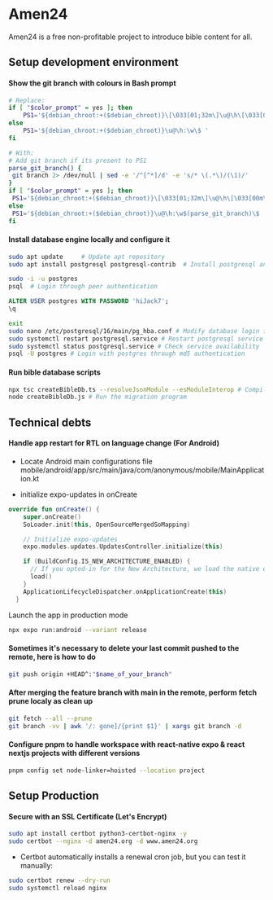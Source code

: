 # Amen24
Amen24 is a free non-profitable project to introduce bible content for all.

## Setup development environment

#### Show the git branch with colours in Bash prompt
``` bash
# Replace:
if [ "$color_prompt" = yes ]; then
    PS1='${debian_chroot:+($debian_chroot)}\[\033[01;32m\]\u@\h\[\033[00m\]:\[\033[01;34m\]\w\[\033[00m\]\$ '
else
    PS1='${debian_chroot:+($debian_chroot)}\u@\h:\w\$ '
fi

# With:
# Add git branch if its present to PS1
parse_git_branch() {
 git branch 2> /dev/null | sed -e '/^[^*]/d' -e 's/* \(.*\)/(\1)/'
}
if [ "$color_prompt" = yes ]; then
 PS1='${debian_chroot:+($debian_chroot)}\[\033[01;32m\]\u@\h\[\033[00m\]:\[\033[01;34m\]\w\[\033[01;31m\]$(parse_git_branch)\[\033[00m\]\$ '
else
 PS1='${debian_chroot:+($debian_chroot)}\u@\h:\w$(parse_git_branch)\$ '
fi
```

####  Install database engine locally and configure it
``` bash
sudo apt update     # Update apt repository
sudo apt install postgresql postgresql-contrib  # Install postgresql and some additional utilities

sudo -i -u postgres
psql  # Login through peer authentication
```

``` sql
ALTER USER postgres WITH PASSWORD 'hiJack7';
\q
```

``` bash
exit
sudo nano /etc/postgresql/16/main/pg_hba.conf # Modify database login from peer to md5
sudo systemctl restart postgresql.service # Restart postgresql service
sudo systemctl status postgresql.service # Check service availability
psql -U postgres # Login with postgres through md5 authentication
```

#### Run bible database scripts
```bash
npx tsc createBibleDb.ts --resolveJsonModule --esModuleInterop # Compile the script to JS
node createBibleDb.js # Run the migration program
```

## Technical debts

#### Handle app restart for RTL on language change (For Android)
- Locate Android main configurations file
  mobile/android/app/src/main/java/com/anonymous/mobile/MainApplication.kt

- initialize expo-updates in onCreate
``` kt
override fun onCreate() {
    super.onCreate()
    SoLoader.init(this, OpenSourceMergedSoMapping)

    // Initialize expo-updates
    expo.modules.updates.UpdatesController.initialize(this)

    if (BuildConfig.IS_NEW_ARCHITECTURE_ENABLED) {
      // If you opted-in for the New Architecture, we load the native entry point for this app.
      load()
    }
    ApplicationLifecycleDispatcher.onApplicationCreate(this)
  }
```

Launch the app in production mode
``` bash
npx expo run:android --variant release

```

#### Sometimes it's necessary to delete your last commit pushed to the remote, here is how to do
``` bash
git push origin +HEAD^:"$name_of_your_branch"
```

#### After merging the feature branch with main in the remote, perform fetch prune localy as clean up
``` bash
git fetch --all --prune
git branch -vv | awk '/: gone]/{print $1}' | xargs git branch -d
```

#### Configure pnpm to handle workspace with react-native expo & react nextjs projects with different versions
``` bash
pnpm config set node-linker=hoisted --location project
```

## Setup Production

#### Secure with an SSL Certificate (Let's Encrypt)
``` bash
sudo apt install certbot python3-certbot-nginx -y
sudo certbot --nginx -d amen24.org -d www.amen24.org
```

- Certbot automatically installs a renewal cron job, but you can test it manually:
``` bash
sudo certbot renew --dry-run
sudo systemctl reload nginx
```

